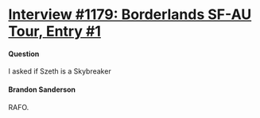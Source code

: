 # [Interview #1179: Borderlands SF-AU Tour, Entry #1](https://www.theoryland.com/intvmain.php?i=1179#1)

#### Question

I asked if Szeth is a Skybreaker

#### Brandon Sanderson

RAFO.

